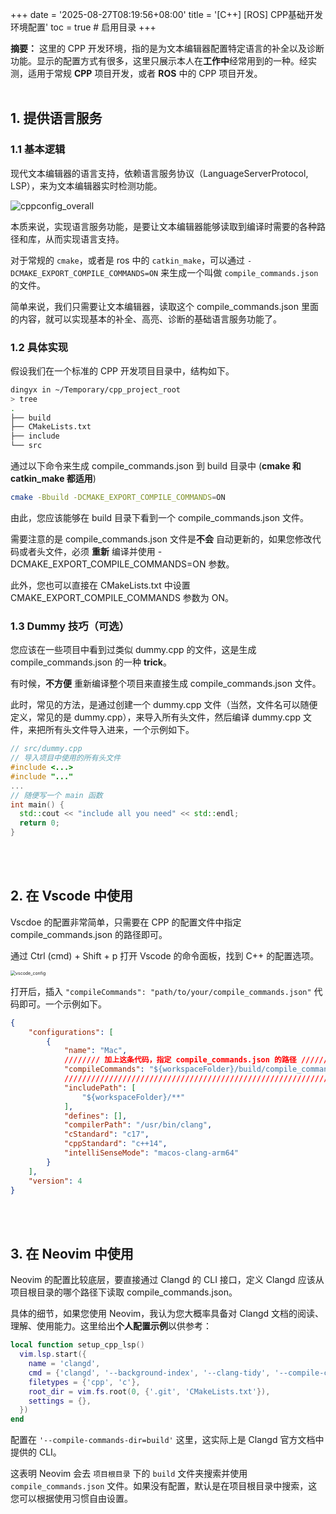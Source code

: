 +++
date = '2025-08-27T08:19:56+08:00'
title = '[C++] [ROS] CPP基础开发环境配置'
toc = true  # 启用目录
+++

**摘要：** 这里的 CPP 开发环境，指的是为文本编辑器配置特定语言的补全以及诊断功能。显示的配置方式有很多，这里只展示本人在**工作中**经常用到的一种。经实测，适用于常规 **CPP** 项目开发，或者 **ROS** 中的 CPP 项目开发。
</br></br>

## 1. 提供语言服务

### 1.1  基本逻辑

现代文本编辑器的语言支持，依赖语言服务协议（LanguageServerProtocol, LSP），来为文本编辑器实时检测功能。

<img src="/images/cppconfig_overall.png" alt="cppconfig_overall" />


本质来说，实现语言服务功能，是要让文本编辑器能够读取到编译时需要的各种路径和库，从而实现语言支持。

对于常规的 `cmake`，或者是 ros 中的 `catkin_make`，可以通过 `-DCMAKE_EXPORT_COMPILE_COMMANDS=ON` 来生成一个叫做 `compile_commands.json` 的文件。

简单来说，我们只需要让文本编辑器，读取这个 compile_commands.json 里面的内容，就可以实现基本的补全、高亮、诊断的基础语言服务功能了。



### 1.2 具体实现

假设我们在一个标准的 CPP 开发项目目录中，结构如下。

```bash
dingyx in ~/Temporary/cpp_project_root
> tree
.
├── build
├── CMakeLists.txt
├── include
└── src
```

通过以下命令来生成 compile_commands.json 到 build 目录中 (**cmake 和 catkin_make 都适用**)

```bash
cmake -Bbuild -DCMAKE_EXPORT_COMPILE_COMMANDS=ON
```

由此，您应该能够在 build 目录下看到一个 compile_commands.json 文件。

需要注意的是 compile_commands.json 文件是**不会** 自动更新的，如果您修改代码或者头文件，必须 **重新** 编译并使用 -DCMAKE_EXPORT_COMPILE_COMMANDS=ON 参数。

此外，您也可以直接在 CMakeLists.txt 中设置 CMAKE_EXPORT_COMPILE_COMMANDS 参数为 ON。



### 1.3 Dummy 技巧（可选）

您应该在一些项目中看到过类似 dummy.cpp 的文件，这是生成 compile_commands.json 的一种 **trick**。

有时候，**不方便** 重新编译整个项目来直接生成 compile_commands.json 文件。

此时，常见的方法，是通过创建一个 dummy.cpp 文件（当然，文件名可以随便定义，常见的是 dummy.cpp），来导入所有头文件，然后编译 dummy.cpp 文件，来把所有头文件导入进来，一个示例如下。

```cpp
// src/dummy.cpp
// 导入项目中使用的所有头文件
#include <...>
#include "..."
...
// 随便写一个 main 函数
int main() {
  std::cout << "include all you need" << std::endl;
  return 0;
}
```
</br></br>


## 2. 在 Vscode 中使用

Vscdoe 的配置非常简单，只需要在 CPP 的配置文件中指定 compile_commands.json 的路径即可。

通过 Ctrl (cmd) + Shift + p 打开 Vscode 的命令面板，找到 C++ 的配置选项。

<img src="/images/cppconfig_forvscode.png" alt="vscode_config" style="zoom:50%;" />

打开后，插入 `"compileCommands": "path/to/your/compile_commands.json"` 代码即可。一个示例如下。

```json
{
    "configurations": [
        {
            "name": "Mac",
          	//////// 加上这条代码，指定 compile_commands.json 的路径 ////////
          	"compileCommands": "${workspaceFolder}/build/compile_commands.json",
          	/////////////////////////////////////////////////////////////
            "includePath": [
                "${workspaceFolder}/**"
            ],
            "defines": [],
            "compilerPath": "/usr/bin/clang",
            "cStandard": "c17",
            "cppStandard": "c++14",
            "intelliSenseMode": "macos-clang-arm64"
        }
    ],
    "version": 4
}
```
</br></br>

## 3. 在 Neovim 中使用

Neovim 的配置比较底层，要直接通过 Clangd 的 CLI 接口，定义 Clangd 应该从项目根目录的哪个路径下读取 compile_commands.json。

具体的细节，如果您使用 Neovim，我认为您大概率具备对 Clangd 文档的阅读、理解、使用能力。这里给出**个人配置示例**以供参考：

```lua
local function setup_cpp_lsp()
  vim.lsp.start({
    name = 'clangd',
    cmd = {'clangd', '--background-index', '--clang-tidy', '--compile-commands-dir=build', '--header-insertion=never'},
    filetypes = {'cpp', 'c'},
    root_dir = vim.fs.root(0, {'.git', 'CMakeLists.txt'}),
    settings = {},
  })
end

```

配置在 `'--compile-commands-dir=build'` 这里，这实际上是 Clangd 官方文档中提供的 CLI。

这表明 Neovim 会去 `项目根目录` 下的 `build` 文件夹搜索并使用 `compile_commands.json` 文件。如果没有配置，默认是在项目根目录中搜索，这您可以根据使用习惯自由设置。

